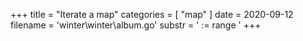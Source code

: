 +++
title = "Iterate a map"
categories = [ "map" ]
date = 2020-09-12
filename = 'winter\winter\album.go'
substr = ' := range '
+++
